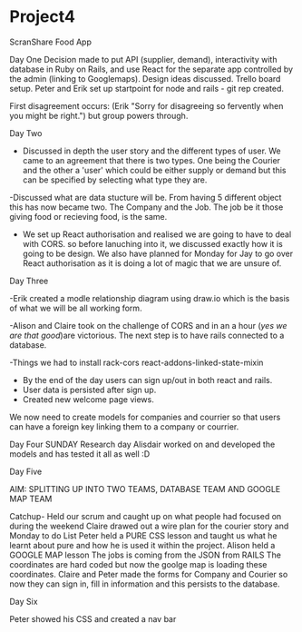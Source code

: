 # Project4
ScranShare Food App

Day One
Decision made to put API (supplier, demand), interactivity with database in Ruby on Rails, and use React for the separate app controlled by the admin (linking to Googlemaps).
Design ideas discussed.
Trello board setup.
Peter and Erik set up startpoint for node and rails - git rep created.

First disagreement occurs: (Erik "Sorry for disagreeing so fervently when you might be right.") but group powers through.


Day Two

- Discussed in depth the user story and the different types of user. We came to an agreement that there is two types. One being the Courier and the other a 'user' which could be either supply or demand but this can be specified by selecting what type they are. 

-Discussed what are data stucture will be. From having 5 different object this has now became two. The Company and the Job. The job be it those giving food or recieving food, is the same. 

- We set up React authorisation and realised we are going to have to deal with CORS. so before lanuching into it, we discussed exactly how it is going to be design. We also have planned for Monday for Jay to go over React authorisation as it is doing a lot of magic that we are unsure of. 

Day Three

-Erik created a modle relationship diagram using draw.io which is the basis of what we will be all working form. 

-Alison and Claire took on the challenge of CORS and in an a hour (*yes we are that good*)are victorious. The next step is to have rails connected to a database.

-Things we had to install
rack-cors
react-addons-linked-state-mixin 

- By the end of the day users can sign up/out in both react and rails. 
- User data is persisted after sign up.
- Created new welcome page views.

We now need to create models for companies and courrier so that users can have a foreign key linking them to a company or courrier.

Day Four
SUNDAY
Research day
Alisdair worked on and developed the models and has tested it all as well :D

Day Five

AIM: SPLITTING UP INTO TWO TEAMS, DATABASE TEAM AND GOOGLE MAP TEAM

Catchup-
Held our scrum and caught up on what people had focused on during the weekend 
Claire drawed out a wire plan for the courier story and Monday to do List
Peter held a PURE CSS lesson and taught us what he learnt about pure and how he is used it within the project. 
Alison held a GOOGLE MAP lesson
The jobs is coming from the JSON from RAILS 
The coordinates are hard coded but now the goolge map is loading these coordinates.
Claire and Peter made the forms for Company and Courier so now they can sign in, fill in information and this persists to the database. 


Day Six

Peter showed his CSS and created a nav bar






